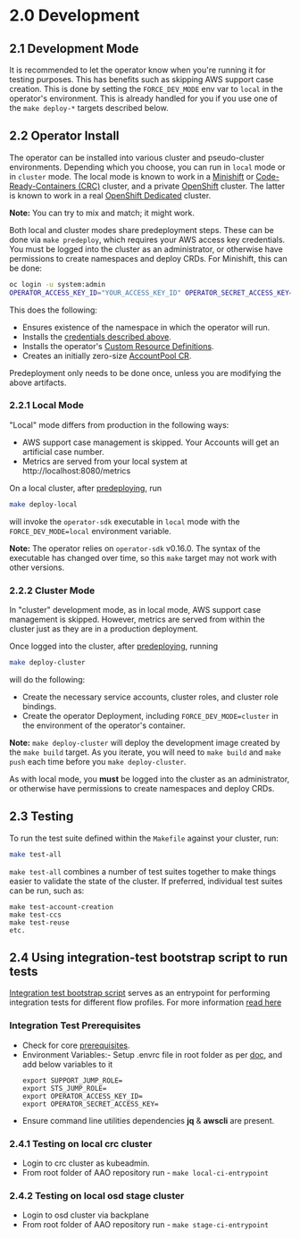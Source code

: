 # 2.0 Development

## 2.1 Development Mode

It is recommended to let the operator know when you're running it for testing purposes.
This has benefits such as skipping AWS support case creation.
This is done by setting the `FORCE_DEV_MODE` env var to `local` in the operator's environment.
This is already handled for you if you use one of the `make deploy-*` targets described below.

## 2.2 Operator Install

The operator can be installed into various cluster and pseudo-cluster environments. Depending which you choose, you can run in `local` mode or in `cluster` mode.
The local mode is known to work in a [Minishift](https://www.okd.io/minishift/) or [Code-Ready-Containers (CRC)](https://developers.redhat.com/products/codeready-containers/overview) cluster, and a private [OpenShift](https://www.openshift.com/) cluster.
The latter is known to work in a real [OpenShift Dedicated](https://www.openshift.com/products/dedicated/) cluster.

**Note:** You can try to mix and match; it might work.

Both local and cluster modes share predeployment steps. These can be done via `make predeploy`, which requires your AWS access key credentials.
You must be logged into the cluster as an administrator, or otherwise have permissions to create namespaces and deploy CRDs. For Minishift, this can be done:

```sh
oc login -u system:admin
OPERATOR_ACCESS_KEY_ID="YOUR_ACCESS_KEY_ID" OPERATOR_SECRET_ACCESS_KEY="YOUR_SECRET_ACCESS_KEY" make predeploy
```

This does the following:
- Ensures existence of the namespace in which the operator will run.
- Installs the [credentials described above](#12-requirements).
- Installs the operator's [Custom Resource Definitions](deploy/crds).
- Creates an initially zero-size [AccountPool CR](hack/files/aws.managed.openshift.io_v1alpha1_zero_size_accountpool.yaml).

Predeployment only needs to be done once, unless you are modifying the above artifacts.

### 2.2.1 Local Mode

"Local" mode differs from production in the following ways:
- AWS support case management is skipped. Your Accounts will get an artificial case number.
- Metrics are served from your local system at http://localhost:8080/metrics

On a local cluster, after [predeploying](#15-operator-install), run

```sh
make deploy-local
```

will invoke the `operator-sdk` executable in `local` mode with the `FORCE_DEV_MODE=local` environment variable.

**Note:** The operator relies on `operator-sdk` v0.16.0. The syntax of the executable has changed over time, so this `make` target may not work with other versions.

### 2.2.2 Cluster Mode

In "cluster" development mode, as in local mode, AWS support case management is skipped.
However, metrics are served from within the cluster just as they are in a production deployment.

Once logged into the cluster, after [predeploying](#15-operator-install), running

```sh
make deploy-cluster
```

will do the following:
- Create the necessary service accounts, cluster roles, and cluster role bindings.
- Create the operator Deployment, including `FORCE_DEV_MODE=cluster` in the environment of the operator's container.

**Note:** `make deploy-cluster` will deploy the development image created by the `make build` target. As you iterate, you will need to `make build` and `make push` each time before you `make deploy-cluster`.

As with local mode, you **must** be logged into the cluster as an administrator, or otherwise have permissions to create namespaces and deploy CRDs.

## 2.3 Testing
To run the test suite defined within the `Makefile` against your cluster, run:
```sh
make test-all
```

`make test-all` combines a number of test suites together to make things easier to validate the state of the cluster. If preferred, individual test suites can be run, such as:
```
make test-account-creation 
make test-ccs 
make test-reuse
etc.
``` 

## 2.4 Using integration-test bootstrap script to run tests
[Integration test bootstrap script](https://github.com/openshift/aws-account-operator/blob/master/hack/scripts/integration-test-bootstrap.sh) serves as an entrypoint for performing integration tests for different flow profiles. For more information [read here](https://github.com/openshift/aws-account-operator/blob/master/docs/7.0-ProwCIIntegrationTest.md)

### Integration Test Prerequisites
- Check for core [prerequisites](https://github.com/openshift/aws-account-operator/blob/master/docs/1.1-InstallationPrerequisites.md#11---prerequisites).
- Environment Variables:-
    Setup .envrc file in root folder as per [doc](https://github.com/openshift/aws-account-operator/blob/master/docs/1.1-InstallationPrerequisites.md#115-environment-variables),
    and add below variables to it
    ```
    export SUPPORT_JUMP_ROLE=
    export STS_JUMP_ROLE=
    export OPERATOR_ACCESS_KEY_ID=
    export OPERATOR_SECRET_ACCESS_KEY=
    ```
- Ensure command line utilities dependencies **jq** & **awscli** are present.

### 2.4.1 Testing on local crc cluster
- Login to crc cluster as kubeadmin.
- From root folder of AAO repository run - `make local-ci-entrypoint`

### 2.4.2 Testing on local osd stage cluster
- Login to osd cluster via backplane
- From root folder of AAO repository run - `make stage-ci-entrypoint`
